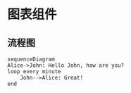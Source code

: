 # 图表组件

## 流程图

```mermaid
sequenceDiagram
Alice->John: Hello John, how are you?
loop every minute
    John-->Alice: Great!
end
```
